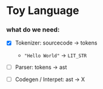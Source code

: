 # Toy Language

### what do we need:

- [x] Tokenizer: sourcecode -> tokens
    - `"Hello World"` -> `LIT_STR`
- [ ] Parser: tokens -> ast
- [ ] Codegen / Interpet: ast -> X


